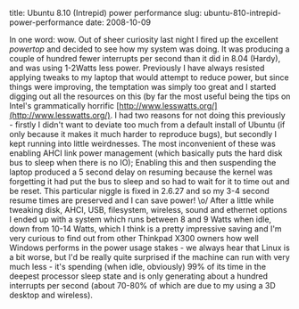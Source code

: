 title: Ubuntu 8.10 (Intrepid) power performance
slug: ubuntu-810-intrepid-power-performance
date: 2008-10-09


In one word: wow.
Out of sheer curiosity last night I fired up the excellent *powertop* and decided to see how my system was doing. It was producing a couple of hundred fewer interrupts per second than it did in 8.04 (Hardy), and was using 1-2Watts less power.
Previously I have always resisted applying tweaks to my laptop that would attempt to reduce power, but since things were improving, the temptation was simply too great and I started digging out all the resources on this (by far the most useful being the tips on Intel's grammatically horrific [http://www.lesswatts.org/](http://www.lesswatts.org/). I had two reasons for not doing this previously - firstly I didn't want to deviate too much from a default install of Ubuntu (if only because it makes it much harder to reproduce bugs), but secondly I kept running into little weirdnesses. The most inconvenient of these was enabling AHCI link power management (which basically puts the hard disk bus to sleep when there is no IO); Enabling this and then suspending the laptop produced a 5 second delay on resuming because the kernel was forgetting it had put the bus to sleep and so had to wait for it to time out and be reset.
This particular niggle is fixed in 2.6.27 and so my 3-4 second resume times are preserved and I can save power! \\o/
After a little while tweaking disk, AHCI, USB, filesystem, wireless, sound and ethernet options I ended up with a system which runs between 8 and 9 Watts when idle, down from 10-14 Watts, which I think is a pretty impressive saving and I'm very curious to find out from other Thinkpad X300 owners how well Windows performs in the power usage stakes - we always hear that Linux is a bit worse, but I'd be really quite surprised if the machine can run with very much less - it's spending (when idle, obviously) 99% of its time in the deepest processor sleep state and is only generating about a hundred interrupts per second (about 70-80% of which are due to my using a 3D desktop and wireless).
